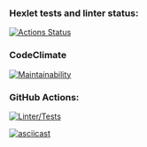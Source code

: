 ### Hexlet tests and linter status:
[![Actions Status](https://github.com/petrovanna/backend-project-4/workflows/hexlet-check/badge.svg)](https://github.com/petrovanna/backend-project-4/actions)

### CodeClimate
[![Maintainability](https://api.codeclimate.com/v1/badges/ceac07de15d77be39f7f/maintainability)](https://codeclimate.com/github/petrovanna/backend-project-4/maintainability)

### GitHub Actions:
[![Linter/Tests](https://github.com/petrovanna/backend-project-4/workflows/Linter/Tests/badge.svg)](https://github.com/petrovanna/backend-project-4/actions/workflows/lint.yml)

[![asciicast](https://asciinema.org/a/nzpKL7N6cLBFfIzEQcxeSBcuD.svg)](https://asciinema.org/a/nzpKL7N6cLBFfIzEQcxeSBcuD)